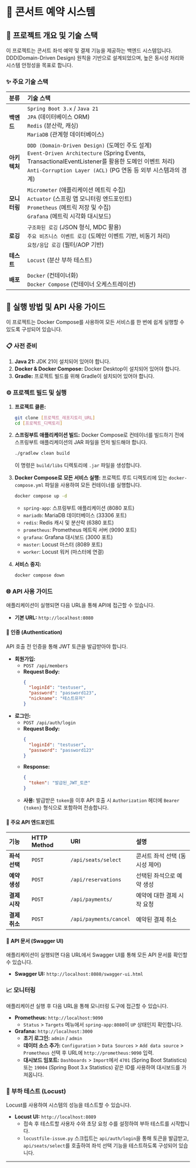 # 🎸 콘서트 예약 시스템

## 📝 프로젝트 개요 및 기술 스택

이 프로젝트는 콘서트 좌석 예약 및 결제 기능을 제공하는 백엔드 시스템입니다. DDD(Domain-Driven Design) 원칙을 기반으로 설계되었으며, 높은 동시성 처리와 시스템 안정성을 목표로 합니다.

### ✨ 주요 기술 스택

| 분류         | 기술 스택                                                                                                                                                                                                                              |
| :----------- | :------------------------------------------------------------------------------------------------------------------------------------------------------------------------------------------------------------------------------------- |
| **백엔드**   | `Spring Boot 3.x` / `Java 21`  <br> `JPA` (데이터베이스 ORM) <br> `Redis` (분산락, 캐싱) <br> `MariaDB` (관계형 데이터베이스)                                                                            |
| **아키텍처** | `DDD (Domain-Driven Design)` (도메인 주도 설계) <br> `Event-Driven Architecture` (Spring Events, TransactionalEventListener를 활용한 도메인 이벤트 처리) <br> `Anti-Corruption Layer (ACL)` (PG 연동 등 외부 시스템과의 경계) |
| **모니터링** | `Micrometer` (애플리케이션 메트릭 수집) <br> `Actuator` (스프링 앱 모니터링 엔드포인트) <br> `Prometheus` (메트릭 저장 및 수집) <br> `Grafana` (메트릭 시각화 대시보드)                                                                  |
| **로깅**     | `구조화된 로깅` (JSON 형식, MDC 활용) <br> `주요 비즈니스 이벤트 로깅` (도메인 이벤트 기반, 비동기 처리) <br> `요청/응답 로깅` (필터/AOP 기반)                                                                                           |
| **테스트**   | `Locust` (분산 부하 테스트)                                                                                                                                                                                                              |
| **배포**     | `Docker` (컨테이너화) <br> `Docker Compose` (컨테이너 오케스트레이션)                                                                                                                                                                  |

## 🚀 실행 방법 및 API 사용 가이드

이 프로젝트는 Docker Compose를 사용하여 모든 서비스를 한 번에 쉽게 실행할 수 있도록 구성되어 있습니다.

### 📋 사전 준비

1.  **Java 21:** JDK 21이 설치되어 있어야 합니다.
2.  **Docker & Docker Compose:** Docker Desktop이 설치되어 있어야 합니다.
3.  **Gradle:** 프로젝트 빌드를 위해 Gradle이 설치되어 있어야 합니다.

### ⚙️ 프로젝트 빌드 및 실행

1.  **프로젝트 클론:**
    ```bash
    git clone [프로젝트_레포지토리_URL]
    cd [프로젝트_디렉토리]
    ```

2.  **스프링부트 애플리케이션 빌드:**
    Docker Compose로 컨테이너를 빌드하기 전에 스프링부트 애플리케이션의 JAR 파일을 먼저 빌드해야 합니다.
    ```bash
    ./gradlew clean build
    ```
    이 명령은 `build/libs` 디렉토리에 `.jar` 파일을 생성합니다.

3.  **Docker Compose로 모든 서비스 실행:**
    프로젝트 루트 디렉토리에 있는 `docker-compose.yml` 파일을 사용하여 모든 컨테이너를 실행합니다.
    ```bash
    docker compose up -d
    ```
    *   `spring-app`: 스프링부트 애플리케이션 (8080 포트)
    *   `mariadb`: MariaDB 데이터베이스 (33306 포트)
    *   `redis`: Redis 캐시 및 분산락 (6380 포트)
    *   `prometheus`: Prometheus 메트릭 서버 (9090 포트)
    *   `grafana`: Grafana 대시보드 (3000 포트)
    *   `master`: Locust 마스터 (8089 포트)
    *   `worker`: Locust 워커 (마스터에 연결)

4.  **서비스 중지:**
    ```bash
    docker compose down
    ```

### 🌐 API 사용 가이드

애플리케이션이 실행되면 다음 URL을 통해 API에 접근할 수 있습니다.

*   **기본 URL:** `http://localhost:8080`

#### 🔑 인증 (Authentication)

API 호출 전 인증을 통해 JWT 토큰을 발급받아야 합니다.

*   **회원가입:**
    *   `POST /api/members`
    *   **Request Body:**
        ```json
        {
          "loginId": "testuser",
          "password": "password123",
          "nickname": "테스트유저"
        }
        ```
*   **로그인:**
    *   `POST /api/auth/login`
    *   **Request Body:**
        ```json
        {
          "loginId": "testuser",
          "password": "password123"
        }
        ```
    *   **Response:**
        ```json
        {
          "token": "발급된_JWT_토큰"
        }
        ```
    *   **사용:** 발급받은 `token`을 이후 API 호출 시 `Authorization` 헤더에 `Bearer {token}` 형식으로 포함하여 전송합니다.

#### 🎫 주요 API 엔드포인트

| 기능           | HTTP Method | URI                                  | 설명                                        |
| :------------- | :---------- | :----------------------------------- | :------------------------------------------ |
| **좌석 선택**    | `POST`      | `/api/seats/select`                  | 콘서트 좌석 선택 (동시성 제어)              |
| **예약 생성**    | `POST`      | `/api/reservations`                  | 선택된 좌석으로 예약 생성                   |
| **결제 시작**    | `POST`      | `/api/payments/`                     | 예약에 대한 결제 시작 요청                  |
| **결제 취소**    | `POST`      | `/api/payments/cancel`               | 예약된 결제 취소                            |

#### 📄 API 문서 (Swagger UI)

애플리케이션이 실행되면 다음 URL에서 Swagger UI를 통해 모든 API 문서를 확인할 수 있습니다.

*   **Swagger UI:** `http://localhost:8080/swagger-ui.html`

### 📈 모니터링

애플리케이션 실행 후 다음 URL을 통해 모니터링 도구에 접근할 수 있습니다.

*   **Prometheus:** `http://localhost:9090`
    *   `Status` > `Targets` 메뉴에서 `spring-app:8080`이 `UP` 상태인지 확인합니다.
*   **Grafana:** `http://localhost:3000`
    *   **초기 로그인:** `admin` / `admin`
    *   **데이터 소스 추가:** `Configuration` > `Data Sources` > `Add data source` > `Prometheus` 선택 후 URL에 `http://prometheus:9090` 입력.
    *   **대시보드 임포트:** `Dashboards` > `Import`에서 `4701` (Spring Boot Statistics) 또는 `19004` (Spring Boot 3.x Statistics) 같은 ID를 사용하여 대시보드를 가져옵니다.

### 🧪 부하 테스트 (Locust)

Locust를 사용하여 시스템의 성능을 테스트할 수 있습니다.

*   **Locust UI:** `http://localhost:8089`
    *   접속 후 테스트할 사용자 수와 초당 요청 수를 설정하여 부하 테스트를 시작합니다.
    *   `locustfile-issue.py` 스크립트는 `api/auth/login`을 통해 토큰을 발급받고, `api/seats/select`를 호출하여 좌석 선택 기능을 테스트하도록 구성되어 있습니다.

---
